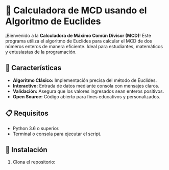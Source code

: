 # 🧮 Calculadora de MCD usando el Algoritmo de Euclides

¡Bienvenido a la **Calculadora de Máximo Común Divisor (MCD)**! Este programa utiliza el algoritmo de Euclides para calcular el MCD de dos números enteros de manera eficiente. Ideal para estudiantes, matemáticos y entusiastas de la programación.

## 🚀 Características
- **Algoritmo Clásico:** Implementación precisa del método de Euclides.
- **Interactivo:** Entrada de datos mediante consola con mensajes claros.
- **Validación:** Asegura que los valores ingresados sean enteros positivos.
- **Open Source:** Código abierto para fines educativos y personalizados.

## 📋 Requisitos
- Python 3.6 o superior.
- Terminal o consola para ejecutar el script.

## 🔧 Instalación
1. Clona el repositorio: